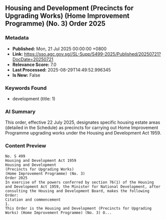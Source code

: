 
## Housing and Development (Precincts for Upgrading Works) (Home Improvement Programme) (No. 3) Order 2025

### Metadata
- **Published:** Mon, 21 Jul 2025 00:00:00 +0800
- **Link:** https://sso.agc.gov.sg//SL-Supp/S499-2025/Published/20250721?DocDate=20250721
- **Relevance Score:** 7.0
- **Last Processed:** 2025-08-29T14:49:52.996345
- **Is New:** False

### Keywords Found
- development (title: 1)

### AI Summary
This order, effective 22 July 2025, designates specific housing estate areas (detailed in the Schedule) as precincts for carrying out Home Improvement Programme upgrading works under the Housing and Development Act 1959.

### Content Preview
```
No. S 499
Housing and Development Act 1959
Housing and Development
(Precincts for Upgrading Works)
(Home Improvement Programme) (No. 3)
Order 2025
In exercise of the powers conferred by section 76(1) of the Housing and Development Act 1959, the Minister for National Development, after consulting the Housing and Development Board, makes the following Order:
Citation and commencement
1.
This Order is the Housing and Development (Precincts for Upgrading Works) (Home Improvement Programme) (No. 3) O...
```
